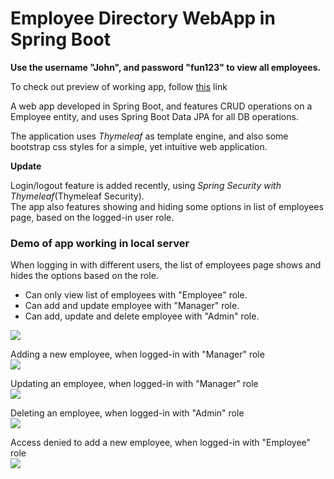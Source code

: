 # Employee Directory WebApp in Spring Boot

**Use the username "John", and password "fun123" to view all employees.**  

To check out preview of working app, follow [this](https://emp-directory-webapp.herokuapp.com/employees/list) link

A web app developed in Spring Boot, and features CRUD operations on a Employee entity, and uses Spring Boot Data JPA for all DB operations.

The application uses *Thymeleaf* as template engine, and also some bootstrap css styles for a simple, yet intuitive web application.

**Update**

Login/logout feature is added recently, using *Spring Security with Thymeleaf*(Thymeleaf Security).  
The app also features showing and hiding some options in list of employees page, based on the logged-in user role.

### Demo of app working in local server

When logging in with different users, the list of employees page shows and hides the options based on the role.
* Can only view list of employees with "Employee" role. 
* Can add and update employee with "Manager" role. 
* Can add, update and delete employee with "Admin" role.  
 
![](https://github.com/Divya0319/employee-dir-webApp-spring-boot/blob/master/screencaptures/different-users-login.gif)  

Adding a new employee, when logged-in with "Manager" role  
![](https://github.com/Divya0319/employee-dir-webApp-spring-boot/blob/master/screencaptures/add-employee.gif)  

      
Updating an employee, when logged-in with "Manager" role  
![](https://github.com/Divya0319/employee-dir-webApp-spring-boot/blob/master/screencaptures/update-employee.gif)  

 Deleting an employee, when logged-in with "Admin" role  
![](https://github.com/Divya0319/employee-dir-webApp-spring-boot/blob/master/screencaptures/delete-employee.gif)  

Access denied to add a new employee, when logged-in with "Employee" role  
![](https://github.com/Divya0319/employee-dir-webApp-spring-boot/blob/master/screencaptures/access-denied-employee-role.gif)
